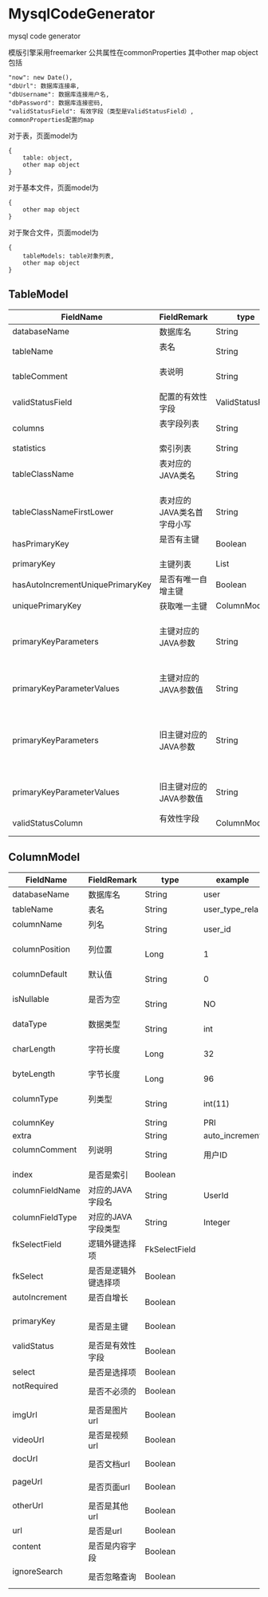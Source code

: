 # MysqlCodeGenerator
mysql code generator

模版引擎采用freemarker
公共属性在commonProperties
其中other map object
包括
```
"now": new Date(),
"dbUrl": 数据库连接串,
"dbUsername": 数据库连接用户名,
"dbPassword": 数据库连接密码,
"validStatusField": 有效字段（类型是ValidStatusField）,
commonProperties配置的map
```
对于表，页面model为
```
{
    table: object,
    other map object
}
```
对于基本文件，页面model为
```
{
    other map object
}
```
对于聚合文件，页面model为
```
{
    tableModels: table对象列表,
    other map object
}
```

## TableModel

|FieldName                            |FieldRemark                |type                  |example
|-------------------------------------|---------------------------|----------------------|--------------------
|databaseName                         |数据库名                   |String                |user
|tableName                            |表名                       |String                |user_type_rela
|tableComment                         |表说明                     |String                |用户类型关系表
|validStatusField                     |配置的有效性字段           |ValidStatusField      |
|columns                              |表字段列表                 |String                |
|statistics                           |索引列表                   |String                |
|tableClassName                       |表对应的JAVA类名           |String                |UserTypeRela
|tableClassNameFirstLower             |表对应的JAVA类名首字母小写 |String                |userTypeRela
|hasPrimaryKey                        |是否有主键                 |Boolean               |
|primaryKey                           |主键列表                   |List<ColumnModel>     |
|hasAutoIncrementUniquePrimaryKey     |是否有唯一自增主键         |Boolean               |
|uniquePrimaryKey                     |获取唯一主键               |ColumnModel           |
|primaryKeyParameters                 |主键对应的JAVA参数         |String                |单个(Integer id)，多个(Integer userId, Integer userTypeId)
|primaryKeyParameterValues            |主键对应的JAVA参数值       |String                |单个(id) ，多个(userId, userTypeId)
|primaryKeyParameters                 |旧主键对应的JAVA参数       |String                |单个(Integer oldId)，多个(Integer oldUserId, Integer oldUserTypeId)
|primaryKeyParameterValues            |旧主键对应的JAVA参数值     |String                |单个(oldId) ，多个(oldUserId, oldUserTypeId)
|validStatusColumn                    |有效性字段                 |ColumnModel           |

## ColumnModel

|FieldName                    |FieldRemark               |type                  |example
|-----------------------------|--------------------------|----------------------|-----------------
|databaseName                 |数据库名                  |String                |user
|tableName                    |表名                      |String                |user_type_rela
|columnName                   |列名                      |String                |user_id
|columnPosition               |列位置                    |Long                  |1
|columnDefault                |默认值                    |String                |0
|isNullable                   |是否为空                  |String                |NO
|dataType                     |数据类型                  |String                |int
|charLength                   |字符长度                  |Long                  |32
|byteLength                   |字节长度                  |Long                  |96
|columnType                   |列类型                    |String                |int(11)
|columnKey                    |                          |String                |PRI
|extra                        |                          |String                |auto_increment
|columnComment                |列说明                    |String                |用户ID
|index                        |是否是索引                |Boolean               |
|columnFieldName              |对应的JAVA字段名          |String                |UserId
|columnFieldType              |对应的JAVA字段类型        |String                |Integer
|fkSelectField                |逻辑外键选择项            |FkSelectField         |
|fkSelect                     |是否是逻辑外键选择项      |Boolean               |
|autoIncrement                |是否自增长                |Boolean               |
|primaryKey                   |是否是主键                |Boolean               |
|validStatus                  |是否是有效性字段          |Boolean               |
|select                       |是否是选择项              |Boolean               |
|notRequired                  |是否不必须的              |Boolean               |
|imgUrl                       |是否是图片url             |Boolean               |
|videoUrl                     |是否是视频url             |Boolean               |
|docUrl                       |是否文档url               |Boolean               |
|pageUrl                      |是否页面url               |Boolean               |
|otherUrl                     |是否是其他url             |Boolean               |
|url                          |是否是url                 |Boolean               |
|content                      |是否是内容字段            |Boolean               |
|ignoreSearch                 |是否忽略查询              |Boolean               |


